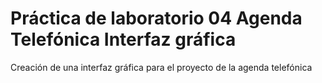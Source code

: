 # Práctica de laboratorio 04 Agenda Telefónica Interfaz gráfica
Creación de una interfaz gráfica para el proyecto de la agenda telefónica  
